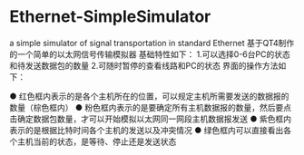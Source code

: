 # Ethernet-SimpleSimulator
a simple simulator of signal transportation in standard Ethernet
基于QT4制作的一个简单的以太网信号传输模拟器
基础特性如下：
1.可以选择0-6台PC的状态和待发送数据包的数量
2.可随时暂停的查看线路和PC的状态
界面的操作方法如下：
 
 
 
● 红色框内表示的是各个主机所在的位置，可以规定主机所需要发送的数据报的数量（棕色框内）
● 粉色框内表示的是要确定所有主机数据报的数量，然后要点击确定数据包数量，才可以开始模拟以太网同一网段主机数据报发送
● 紫色框内表示的是根据比特时间各个主机的发送以及冲突情况
● 绿色框内可以直接看出各个主机当前的状态，是等待、停止还是发送状态



